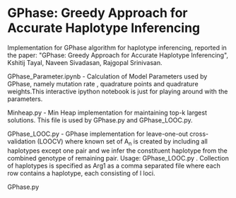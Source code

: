 GPhase: Greedy Approach for Accurate Haplotype Inferencing
==================

Implementation for GPhase algorithm for haplotype inferencing, reported in the paper: "GPhase: Greedy Approach for Accurate Haplotype Inferencing", Kshitij Tayal, Naveen Sivadasan, Rajgopal Srinivasan.

GPhase_Parameter.ipynb - Calculation of Model Parameters used by GPhase, namely mutation rate , quadrature points and quadrature weights.This interactive ipython notebook is just for playing around with the parameters. 

Minheap.py - Min Heap implementation for maintaining top-k largest solutions. This file is used by GPhase.py and GPhase_LOOC.py.

GPhase_LOOC.py - GPhase implementation for leave-one-out cross-validation (LOOCV) where known set of A<sub>n</sub> is created by including all haplotypes except one pair and we infer the constituent haplotype from the combined genotype of remaining pair. Usage: GPhase_LOOC.py <arg1> <arg2> . Collection of haplotypes is specified as Arg1 as a comma separated file where each row contains a haplotype, each consisting of l loci.  

GPhase.py
